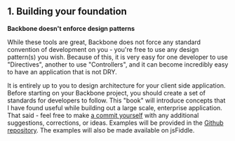 ## 1. Building your foundation
**Backbone doesn't enforce design patterns**

<p>While these tools are great, Backbone does not force any standard convention of development on you - you're free to use
any design pattern(s) you wish. Because of this, it is very easy for one developer to use "Directives", another to use "Controllers",
and it can become incredibly easy to have an application that is not DRY.</p>

<p>It is entirely up to you to design architecture for your client side application. Before starting on your Backbone project, you should
create a set of standards for developers to follow. This "book" will introduce concepts that I have found useful while building out
a large scale, enterprise application. That said - feel free to make
<a href="https://github.com/Backbone-Enterprise-Book/Backbone-Enterprise-Book.github.io" target="_blank">a commit yourself</a>
with any additional suggestions, corrections, or ideas. Examples will be provided in the
<a href="https://github.com/Backbone-Enterprise-Book/Backbone-Enterprise-Book.github.io" target="_blank">Github repository</a>.
The examples will also be made available on jsFiddle.</p>
